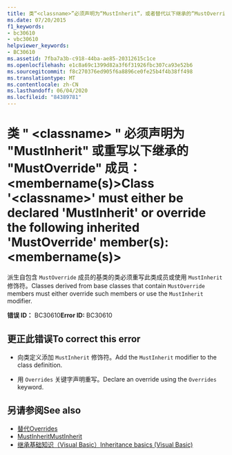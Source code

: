 ```yaml
---
title: 类“<classname>”必须声明为“MustInherit”，或者替代以下继承的“MustOverride”成员：<membername(s)>
ms.date: 07/20/2015
f1_keywords:
- bc30610
- vbc30610
helpviewer_keywords:
- BC30610
ms.assetid: 7fba7a3b-c918-44ba-ae85-20312615c1ce
ms.openlocfilehash: e1c8a69c1399d82a3f6f31926fbc307ca93e52b6
ms.sourcegitcommit: f8c270376ed905f6a8896ce0fe25b4f4b38ff498
ms.translationtype: MT
ms.contentlocale: zh-CN
ms.lasthandoff: 06/04/2020
ms.locfileid: "84389781"
---
```

# <a name="class-classname-must-either-be-declared-mustinherit-or-override-the-following-inherited-mustoverride-members-membernames"></a><span data-ttu-id="f66ce-102">类 " \<classname> " 必须声明为 "MustInherit" 或重写以下继承的 "MustOverride" 成员：\<membername(s)></span><span class="sxs-lookup"><span data-stu-id="f66ce-102">Class '\<classname>' must either be declared 'MustInherit' or override the following inherited 'MustOverride' member(s): \<membername(s)></span></span>
<span data-ttu-id="f66ce-103">派生自包含 `MustOverride` 成员的基类的类必须重写此类成员或使用 `MustInherit` 修饰符。</span><span class="sxs-lookup"><span data-stu-id="f66ce-103">Classes derived from base classes that contain `MustOverride` members must either override such members or use the `MustInherit` modifier.</span></span>  
  
 <span data-ttu-id="f66ce-104">**错误 ID：** BC30610</span><span class="sxs-lookup"><span data-stu-id="f66ce-104">**Error ID:** BC30610</span></span>  
  
## <a name="to-correct-this-error"></a><span data-ttu-id="f66ce-105">更正此错误</span><span class="sxs-lookup"><span data-stu-id="f66ce-105">To correct this error</span></span>  
  
- <span data-ttu-id="f66ce-106">向类定义添加 `MustInherit` 修饰符。</span><span class="sxs-lookup"><span data-stu-id="f66ce-106">Add the `MustInherit` modifier to the class definition.</span></span>  
  
- <span data-ttu-id="f66ce-107">用 `Overrides` 关键字声明重写。</span><span class="sxs-lookup"><span data-stu-id="f66ce-107">Declare an override using the `Overrides` keyword.</span></span>  
  
## <a name="see-also"></a><span data-ttu-id="f66ce-108">另请参阅</span><span class="sxs-lookup"><span data-stu-id="f66ce-108">See also</span></span>

- [<span data-ttu-id="f66ce-109">替代</span><span class="sxs-lookup"><span data-stu-id="f66ce-109">Overrides</span></span>](../language-reference/modifiers/overrides.md)
- [<span data-ttu-id="f66ce-110">MustInherit</span><span class="sxs-lookup"><span data-stu-id="f66ce-110">MustInherit</span></span>](../language-reference/modifiers/mustinherit.md)
- [<span data-ttu-id="f66ce-111">继承基础知识（Visual Basic）</span><span class="sxs-lookup"><span data-stu-id="f66ce-111">Inheritance basics (Visual Basic)</span></span>](../programming-guide/language-features/objects-and-classes/inheritance-basics.md)
